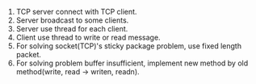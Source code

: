 1. TCP server connect with TCP client.
2. Server broadcast to some clients.
3. Server use thread for each client.
4. Client use thread to write or read message.
5. For solving socket(TCP)'s sticky package problem, use fixed length packet.
6. For solving problem buffer insufficient, implement new method by old method(write, read -> writen, readn).
